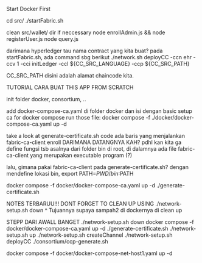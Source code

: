 Start Docker First

cd src/
./startFabric.sh

clean src/wallet/ dir if neccessary
node enrollAdmin.js && node registerUser.js
node query.js

darimana hyperledger tau nama contract yang kita buat?
pada startFabric.sh, ada command sbg berikut
./network.sh deployCC -ccn ehr -ccv 1 -cci initLedger -ccl ${CC_SRC_LANGUAGE} -ccp ${CC_SRC_PATH}

CC_SRC_PATH disini adalah alamat chaincode kita.


TUTORIAL CARA BUAT THIS APP FROM SCRATCH

init folder docker, consortium, ..

add docker-compose-ca.yaml di folder docker dan isi dengan basic setup ca for docker compose
run those file: docker compose -f ./docker/docker-compose-ca.yaml up -d


take a look at generate-certificate.sh code
ada baris yang menjalankan fabric-ca-client enroll
DARIMANA DATANGNYA KAH? pdhl kan kita ga define fungsi tsb
asalnya dari folder bin di root, di dalamnya ada file fabric-ca-client yang merupakan executable program (?)

lalu, gimana pakai fabric-ca-client pada generate-certificate.sh?
dengan mendefine lokasi bin, export PATH=${PWD}/bin:$PATH
 

docker compose -f docker/docker-compose-ca.yaml up -d
./generate-certificate.sh




NOTES TERBARUU!!!
DONT FORGET TO CLEAN UP USING ./network-setup.sh down
^ Tujuannya supaya sampah2 di dockernya di clean up

STEPP DARI AWALL BANGET
./network-setup.sh down
docker compose -f docker/docker-compose-ca.yaml up -d
./generate-certificate.sh
./network-setup.sh up 
./network-setup.sh createChannel
./network-setup.sh deployCC
./consortium/ccp-generate.sh


docker compose -f docker/docker-compose-net-host1.yaml up -d
